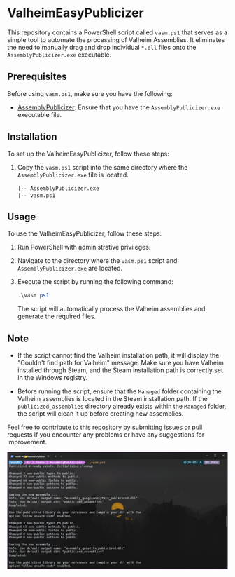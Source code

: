 # ValheimEasyPublicizer

This repository contains a PowerShell script called `vasm.ps1` that serves as a simple tool to automate the processing of Valheim Assemblies. It eliminates the need to manually drag and drop individual `*.dll` files onto the `AssemblyPublicizer.exe` executable.

## Prerequisites

Before using `vasm.ps1`, make sure you have the following:

- [AssemblyPublicizer](https://github.com/cabbagecrow/assemblypublicizer): Ensure that you have the `AssemblyPublicizer.exe` executable file.

## Installation

To set up the ValheimEasyPublicizer, follow these steps:

1. Copy the `vasm.ps1` script into the same directory where the `AssemblyPublicizer.exe` file is located.

   ```
   |-- AssemblyPublicizer.exe
   |-- vasm.ps1
   ```

## Usage

To use the ValheimEasyPublicizer, follow these steps:

1. Run PowerShell with administrative privileges.

2. Navigate to the directory where the `vasm.ps1` script and `AssemblyPublicizer.exe` are located.

3. Execute the script by running the following command:

   ```powershell
   .\vasm.ps1
   ```

   The script will automatically process the Valheim assemblies and generate the required files.

## Note

- If the script cannot find the Valheim installation path, it will display the "Couldn't find path for Valheim" message. Make sure you have Valheim installed through Steam, and the Steam installation path is correctly set in the Windows registry.

- Before running the script, ensure that the `Managed` folder containing the Valheim assemblies is located in the Steam installation path. If the `publicized_assemblies` directory already exists within the `Managed` folder, the script will clean it up before creating new assemblies.

Feel free to contribute to this repository by submitting issues or pull requests if you encounter any problems or have any suggestions for improvement.

![Example Image](./.screenshot/image1.png)
